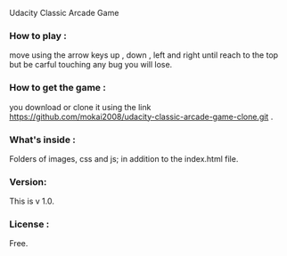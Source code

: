 Udacity Classic Arcade Game

### How to play :

move using the arrow keys up , down , left and right until reach to the top but be carful touching any bug you will lose.



### How to get the game :

you download or clone it using the link https://github.com/mokai2008/udacity-classic-arcade-game-clone.git .


### What's inside :
Folders of images, css and js; in addition to the index.html file.


### Version:
This is v 1.0.


### License :
Free.
